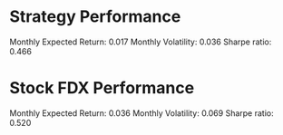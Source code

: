 # Strategy Performance
Monthly Expected Return: 0.017
Monthly Volatility: 0.036
Sharpe ratio: 0.466
# Stock FDX Performance
Monthly Expected Return: 0.036
Monthly Volatility: 0.069
Sharpe ratio: 0.520
